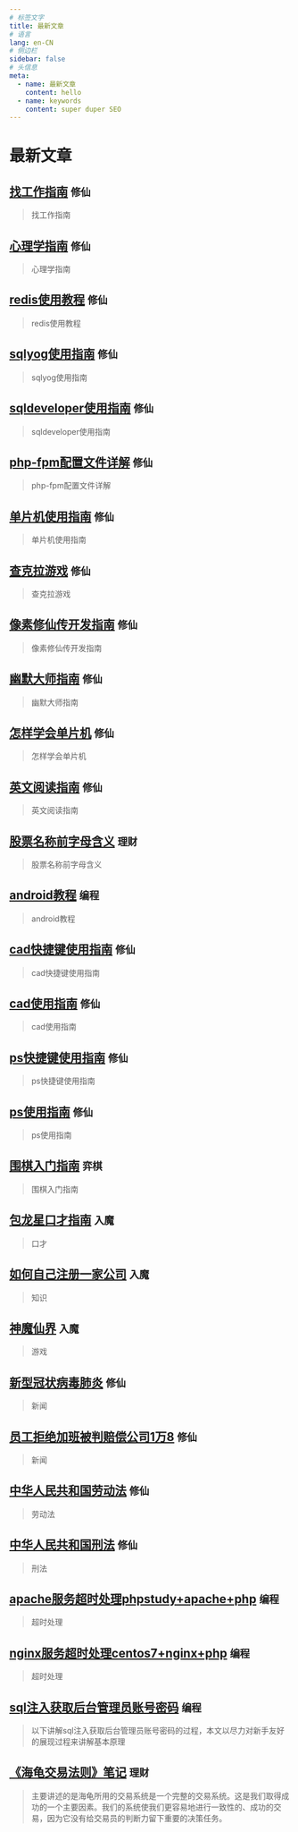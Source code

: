 ```yaml
---
# 标签文字
title: 最新文章
# 语言
lang: en-CN
# 侧边栏
sidebar: false
# 头信息
meta:
  - name: 最新文章 
    content: hello
  - name: keywords
    content: super duper SEO
---
```


# 最新文章
## [找工作指南](/all/找工作指南/)  `修仙` 
> 找工作指南

## [心理学指南](/all/心理学指南/)  `修仙` 
> 心理学指南

## [redis使用教程](/all/redis使用教程/)  `修仙` 
> redis使用教程

## [sqlyog使用指南](/all/sqlyog使用指南/)  `修仙` 
> sqlyog使用指南

## [sqldeveloper使用指南](/all/sqldeveloper使用指南/)  `修仙` 
> sqldeveloper使用指南

## [php-fpm配置文件详解](/all/php-fpm配置文件详解/)  `修仙` 
> php-fpm配置文件详解

## [单片机使用指南](/all/单片机使用指南/)  `修仙` 
> 单片机使用指南 

## [查克拉游戏](/good/查克拉游戏/)  `修仙` 
> 查克拉游戏 

## [像素修仙传开发指南](/good/像素修仙传开发指南/)  `修仙` 
> 像素修仙传开发指南

## [幽默大师指南](/good/幽默大师指南/)  `修仙` 
> 幽默大师指南

## [怎样学会单片机](/good/怎样学会单片机/)  `修仙` 
> 怎样学会单片机

## [英文阅读指南](/good/英文阅读指南/)  `修仙` 
> 英文阅读指南

## [股票名称前字母含义](/financing/股票名称前字母含义/)  `理财` 
> 股票名称前字母含义

## [android教程](/code/javascript/android教程/)  `编程` 
> android教程

## [cad快捷键使用指南](/good/cad快捷键使用指南/)  `修仙` 
> cad快捷键使用指南

## [cad使用指南](/good/cad使用指南/)  `修仙` 
> cad使用指南

## [ps快捷键使用指南](/good/ps快捷键使用指南/)  `修仙` 
> ps快捷键使用指南

## [ps使用指南](/good/ps使用指南/)  `修仙` 
> ps使用指南

## [围棋入门指南](/chess/围棋入门指南/)  `弈棋` 
> 围棋入门指南

## [包龙星口才指南](/bad/包龙星口才指南/)  `入魔` 
> 口才 

## [如何自己注册一家公司](/bad/如何自己注册一家公司/)  `入魔` 
> 知识

## [神魔仙界](/bad/神魔仙界/)  `入魔` 
> 游戏

## [新型冠状病毒肺炎](/good/新型冠状病毒肺炎/)  `修仙` 
> 新闻

## [员工拒绝加班被判赔偿公司1万8](/good/员工拒绝加班被判赔偿公司1万8/)  `修仙` 
> 新闻

## [中华人民共和国劳动法](/good/中华人民共和国劳动法/)  `修仙` 
> 劳动法

## [中华人民共和国刑法](/good/中华人民共和国刑法/)  `修仙` 
> 刑法

## [apache服务超时处理phpstudy+apache+php](/code/php/apache服务超时处理phpstudy+apache+php/)  `编程` 
> 超时处理

## [nginx服务超时处理centos7+nginx+php](/code/php/nginx服务超时处理centos7+nginx+php/)  `编程` 
> 超时处理

## [sql注入获取后台管理员账号密码](/code/php/sql注入获取后台管理员账号密码/)  `编程` 
> 以下讲解sql注入获取后台管理员账号密码的过程，本文以尽力对新手友好的展现过程来讲解基本原理

## [《海龟交易法则》笔记](/financing/《海龟交易法则》笔记/)  `理财` 
> 主要讲述的是海龟所用的交易系统是一个完整的交易系统。这是我们取得成功的一个主要因素。我们的系统使我们更容易地进行一致性的、成功的交易，因为它没有给交易员的判断力留下重要的决策任务。
